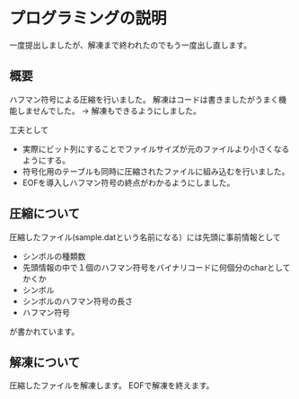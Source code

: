 # プログラミングの説明

一度提出しましたが、解凍まで終われたのでもう一度出し直します。

## 概要

ハフマン符号による圧縮を行いました。
解凍はコードは書きましたがうまく機能しませんでした。 -> 解凍もできるようにしました。

工夫として
- 実際にビット列にすることでファイルサイズが元のファイルより小さくなるようにする。
- 符号化用のテーブルも同時に圧縮されたファイルに組み込むを行いました。
- EOFを導入しハフマン符号の終点がわかるようにしました。

## 圧縮について
圧縮したファイル(sample.datという名前になる）には先頭に事前情報として

- シンボルの種類数
- 先頭情報の中で１個のハフマン符号をバイナリコードに何個分のcharとしてかくか
- シンボル
- シンボルのハフマン符号の長さ
- ハフマン符号

が書かれています。

## 解凍について
圧縮したファイルを解凍します。
EOFで解凍を終えます。
